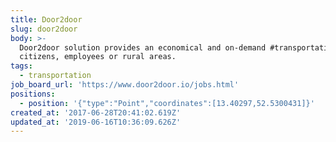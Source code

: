 ```yaml
---
title: Door2door
slug: door2door
body: >-
  Door2door solution provides an economical and on-demand #transportation for
  citizens, employees or rural areas.
tags:
  - transportation
job_board_url: 'https://www.door2door.io/jobs.html'
positions:
  - position: '{"type":"Point","coordinates":[13.40297,52.5300431]}'
created_at: '2017-06-28T20:41:02.619Z'
updated_at: '2019-06-16T10:36:09.626Z'
---
```


